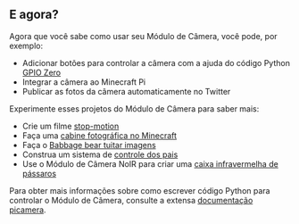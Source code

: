 ## E agora?

Agora que você sabe como usar seu Módulo de Câmera, você pode, por exemplo:
* Adicionar botões para controlar a câmera com a ajuda do código Python [GPIO Zero](https://gpiozero.readthedocs.org/)
* Integrar a câmera ao Minecraft Pi
* Publicar as fotos da câmera automaticamente no Twitter

Experimente esses projetos do Módulo de Câmera para saber mais:

- Crie um filme [stop-motion](https://projects.raspberrypi.org/en/projects/push-button-stop-motion/)
- Faça uma [cabine fotográfica no Minecraft](https://projects.raspberrypi.org/en/projects/minecraft-photobooth/)
- Faça o [Babbage bear tuitar imagens](https://projects.raspberrypi.org/en/projects/tweeting-babbage/)
- Construa um sistema de [controle dos pais](https://projects.raspberrypi.org/en/projects/parent-detector/)
- Use o Módulo de Câmera NoIR para criar uma [caixa infravermelha de pássaros](https://projects.raspberrypi.org/en/projects/infrared-bird-box/)

Para obter mais informações sobre como escrever código Python para controlar o Módulo de Câmera, consulte a extensa [documentação picamera](https://picamera.readthedocs.org/).

